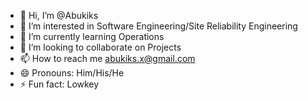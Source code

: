 - 👋 Hi, I’m @Abukiks
- 👀 I’m interested in Software Engineering/Site Reliability Engineering
- 🌱 I’m currently learning Operations
- 💞️ I’m looking to collaborate on Projects
- 📫 How to reach me abukiks.x@gmail.com
- 😄 Pronouns: Him/His/He
- ⚡ Fun fact: Lowkey

<!---
Abukiks/Abukiks is a ✨ special ✨ repository because its `README.md` (this file) appears on your GitHub profile.
You can click the Preview link to take a look at your changes.
--->
